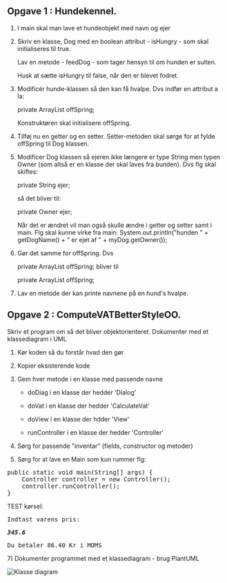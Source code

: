 ## Opgave 1 : Hundekennel.
1) I main skal man lave et hundeobjekt med navn og ejer
2) Skriv en klasse, Dog med en boolean attribut - isHungry - som skal initialiseres til true.
   
   Lav en metode - feedDog - som tager hensyn til om hunden er sulten.
   
   Husk at sætte isHungry til false, når den er blevet fodret.
3) Modificér hunde-klassen så den kan få hvalpe. Dvs indfør en attribut a la:
   
   private ArrayList<String> offSpring;
   
   Konstruktøren skal initialisere offSpring.
4) Tilføj nu en getter og en setter. Setter-metoden skal sørge for at fylde
   offSpring til Dog klassen.
5) Modificer  Dog klassen så ejeren ikke længere er type String men typen Owner
   (som altså er en klasse der skal laves fra bunden). Dvs flg skal skiftes:
   
   private String ejer;
   
   så det bliver til:
   
   private Owner ejer;
   
   Når det er ændret vil man også skulle ændre i getter og setter samt i main.
   Flg skal kunne virke fra main:
   System.out.println("hunden " + getDogName() + " er ejet af " + myDog.getOwner());
6) Gør det samme for offSpring. Dvs
   
   private ArrayList<String> offSpring; bliver til
   
   private ArrayList <Dog> offSpring;
7) Lav en metode der kan printe navnene på en hund's hvalpe.
## Opgave 2 : ComputeVATBetterStyleOO.
Skriv et program om så det bliver objektorienteret. Dokumenter med et klassediagram i UML
1) Kør koden så du forstår hvad den gør
2) Kopier eksisterende kode
3) Gem hver metode i en klasse med passende navne
   
   - doDiag i en klasse der hedder 'Dialog'
   
   - doVat i en klasse der hedder 'CalculateVat'
   
   - doView i en klasse der hdder 'View'
   
   - runController i en klasse der hedder 'Controller'
4) Sørg for passende "inventar" (fields, constructor og metoder)
5) Sørg for at lave en Main som kun rummer flg:

<pre>
public static void main(String[] args) {
    Controller controller = new Controller();
    controller.runController();
}
</pre>
TEST kørsel:

<samp>

Indtast varens pris:

***345.6***

Du betaler 86.40 Kr i MOMS

</samp>
7) Dokumenter programmet med et klassediagram - brug PlantUML

![Klasse diagram](./Task2/klassediagram.svg)